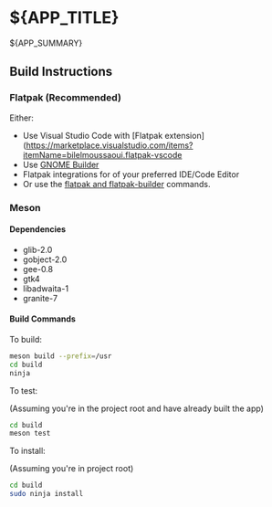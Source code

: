 # ${APP_TITLE}

${APP_SUMMARY}

## Build Instructions

### Flatpak (Recommended)

Either:

-   Use Visual Studio Code with [Flatpak extension](https://marketplace.visualstudio.com/items?itemName=bilelmoussaoui.flatpak-vscode
-   Use [GNOME Builder](https://apps.gnome.org/en-GB/app/org.gnome.Builder/)
-   Flatpak integrations for of your preferred IDE/Code Editor
-   Or use the [flatpak and flatpak-builder](https://docs.flatpak.org/en/latest/first-build.htm) commands.

### Meson

#### Dependencies

-   glib-2.0
-   gobject-2.0
-   gee-0.8
-   gtk4
-   libadwaita-1
-   granite-7

#### Build Commands

To build:

```sh
meson build --prefix=/usr
cd build
ninja
```

To test:

(Assuming you're in the project root and have already built the app)

```sh
cd build
meson test
```

To install:

(Assuming you're in project root)

```sh
cd build
sudo ninja install
```
